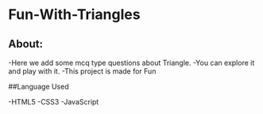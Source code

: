 # Fun-With-Triangles

## About:


-Here we add some mcq type questions about Triangle.
-You can explore it and play with it.
-This project is made for Fun

##Language Used

-HTML5
-CSS3
-JavaScript
